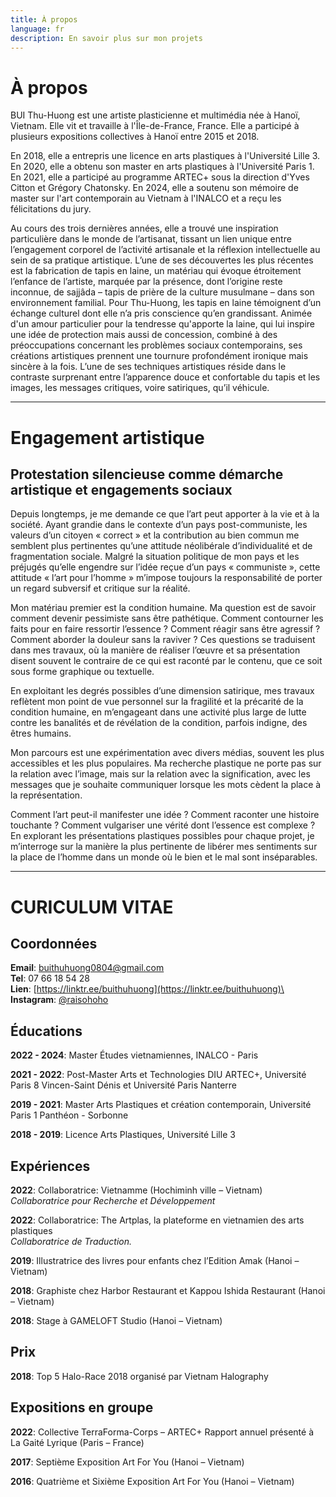 ```yaml
---
title: À propos
language: fr
description: En savoir plus sur mon projets
---
```

# À propos

BUI Thu-Huong est une artiste plasticienne et multimédia née à Hanoï, Vietnam.
Elle vit et travaille à l'Île-de-France, France.
Elle a participé à plusieurs expositions collectives à Hanoï entre 2015 et 2018.

En 2018, elle a entrepris une licence en arts plastiques à l'Université Lille 3.
En 2020, elle a obtenu son master en arts plastiques à l'Université Paris 1.
En 2021, elle a participé au programme ARTEC+ sous la direction d'Yves Citton
et Grégory Chatonsky.
En 2024, elle a soutenu son mémoire de master sur l'art contemporain au Vietnam
à l'INALCO et a reçu les félicitations du jury. 

Au cours des trois dernières années, elle a trouvé une inspiration particulière
dans le monde de l’artisanat, tissant un lien unique entre l’engagement corporel
de l’activité artisanale et la réflexion intellectuelle au sein de sa pratique
artistique. L’une de ses découvertes les plus récentes est la fabrication de
tapis en laine, un matériau qui évoque étroitement l’enfance de l’artiste,
marquée par la présence, dont l’origine reste inconnue, de sajjâda – tapis de
prière de la culture musulmane – dans son environnement familial. Pour Thu-Huong,
les tapis en laine témoignent d’un échange culturel dont elle n’a pris conscience
qu’en grandissant. Animée d'un amour particulier pour la tendresse qu'apporte la
laine, qui lui inspire une idée de protection mais aussi de concession, combiné à
des préoccupations concernant les problèmes sociaux contemporains, ses créations
artistiques prennent une tournure profondément ironique mais sincère à la fois.
L’une de ses techniques artistiques réside dans le contraste surprenant entre
l’apparence douce et confortable du tapis et les images, les messages critiques,
voire satiriques, qu’il véhicule.

---

# Engagement artistique
## Protestation silencieuse comme démarche artistique et engagements sociaux

Depuis longtemps, je me demande ce que l’art peut apporter à la vie et à la
société. Ayant grandie dans le contexte d’un pays post-communiste, les valeurs
d’un citoyen « correct » et la contribution au bien commun me semblent plus
pertinentes qu’une attitude néolibérale d’individualité et de fragmentation
sociale. Malgré la situation politique de mon pays et les préjugés qu’elle
engendre sur l’idée reçue d’un pays « communiste », cette attitude « l’art pour
l’homme » m’impose toujours la responsabilité de porter un regard subversif et
critique sur la réalité.

Mon matériau premier est la condition humaine. Ma question est de savoir comment
devenir pessimiste sans être pathétique. Comment contourner les faits pour en
faire ressortir l’essence ? Comment réagir sans être agressif ? Comment aborder
la douleur sans la raviver ? Ces questions se traduisent dans mes travaux, où la
manière de réaliser l’œuvre et sa présentation disent souvent le contraire de ce
qui est raconté par le contenu, que ce soit sous forme graphique ou textuelle. 

En exploitant les degrés possibles d’une dimension satirique, mes travaux
reflètent mon point de vue personnel sur la fragilité et la précarité de la
condition humaine, en m’engageant dans une activité plus large de lutte contre
les banalités et de révélation de la condition, parfois indigne, des êtres
humains. 

Mon parcours est une expérimentation avec divers médias, souvent les plus
accessibles et les plus populaires. Ma recherche plastique ne porte pas sur la
relation avec l’image, mais sur la relation avec la signification, avec les
messages que je souhaite communiquer lorsque les mots cèdent la place à la
représentation. 

Comment l’art peut-il manifester une idée ? Comment raconter une histoire
touchante ? Comment vulgariser une vérité dont l’essence est complexe ? En
explorant les présentations plastiques possibles pour chaque projet, je
m’interroge sur la manière la plus pertinente de libérer mes sentiments sur la
place de l’homme dans un monde où le bien et le mal sont inséparables.

---

# CURICULUM VITAE

## Coordonnées

**Email**: [buithuhuong0804@gmail.com](mailto:buithuhuong0804@gmail.com)\
**Tel**: 07 66 18 54 28\
**Lien**: [https://linktr.ee/buithuhuong](https://linktr.ee/buithuhuong)\
**Instagram**: [@raisohoho](https://www.instagram.com/raisohoho/)

## Éducations

**2022 - 2024**: Master Études vietnamiennes, INALCO - Paris

**2021 - 2022**: Post-Master Arts et Technologies DIU ARTEC+, Université Paris 8
Vincen-Saint Dénis et Université Paris Nanterre

**2019 - 2021**: Master Arts Plastiques et création contemporain, Université Paris 1
Panthéon - Sorbonne

**2018 - 2019**: Licence Arts Plastiques, Université Lille 3

## Expériences

**2022**: Collaboratrice: Vietnamme (Hochiminh ville – Vietnam)\
*Collaboratrice pour Recherche et Développement*

**2022**: Collaboratrice: The Artplas, la plateforme en vietnamien des arts plastiques\
*Collaboratrice de Traduction.*

**2019**: Illustratrice des livres pour enfants chez l’Edition Amak (Hanoi – Vietnam)

**2018**: Graphiste chez Harbor Restaurant et Kappou Ishida Restaurant (Hanoi – Vietnam)

**2018**: Stage à GAMELOFT Studio (Hanoi – Vietnam) 

## Prix

**2018**: Top 5 Halo-Race 2018 organisé par Vietnam Halography 

## Expositions en groupe

**2022**: Collective TerraForma-Corps – ARTEC+ Rapport annuel présenté à La Gaité
Lyrique (Paris – France)

**2017**: Septième Exposition Art For You (Hanoi – Vietnam)

**2016**: Quatrième et Sixième Exposition Art For You (Hanoi – Vietnam)